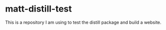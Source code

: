 # matt-distill-test
 This is a repository I am using to test the distill package and build a website.
